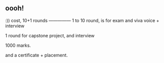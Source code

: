 ## oooh!
:)) cost, 10+1 rounds
—————
1 to 10 round, is for exam and viva voice + interview

1 round for capstone project, and interview

1000 marks.

and a certificate + placement. 
